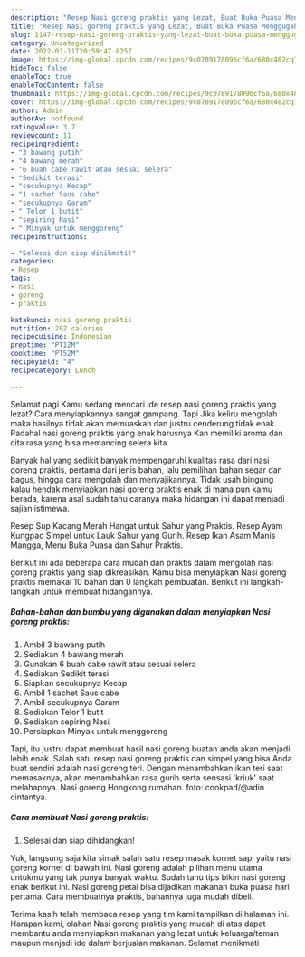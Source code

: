 ```yaml
---
description: "Resep Nasi goreng praktis yang Lezat, Buat Buka Puasa Menggugah Selera"
title: "Resep Nasi goreng praktis yang Lezat, Buat Buka Puasa Menggugah Selera"
slug: 1147-resep-nasi-goreng-praktis-yang-lezat-buat-buka-puasa-menggugah-selera
category: Uncategorized
date: 2022-03-11T20:59:47.825Z
image: https://img-global.cpcdn.com/recipes/9c0789178096cf6a/680x482cq70/nasi-goreng-praktis-foto-resep-utama.jpg
hideToc: false
enableToc: true
enableTocContent: false
thumbnail: https://img-global.cpcdn.com/recipes/9c0789178096cf6a/680x482cq70/nasi-goreng-praktis-foto-resep-utama.jpg
cover: https://img-global.cpcdn.com/recipes/9c0789178096cf6a/680x482cq70/nasi-goreng-praktis-foto-resep-utama.jpg
author: Admin
authorAv: notfound
ratingvalue: 3.7
reviewcount: 11
recipeingredient:
- "3 bawang putih"
- "4 bawang merah"
- "6 buah cabe rawit atau sesuai selera"
- "Sedikit terasi"
- "secukupnya Kecap"
- "1 sachet Saus cabe"
- "secukupnya Garam"
- " Telor 1 butit"
- "sepiring Nasi"
- " Minyak untuk menggoreng"
recipeinstructions:

- "Selesai dan siap dinikmati!"
categories:
- Resep
tags:
- nasi
- goreng
- praktis

katakunci: nasi goreng praktis 
nutrition: 202 calories
recipecuisine: Indonesian
preptime: "PT12M"
cooktime: "PT52M"
recipeyield: "4"
recipecategory: Lunch

---
```



Selamat pagi Kamu sedang mencari ide resep nasi goreng praktis yang lezat? Cara menyiapkannya sangat gampang. Tapi Jika keliru mengolah maka hasilnya tidak akan memuaskan dan justru cenderung tidak enak. Padahal nasi goreng praktis yang enak harusnya Kan memiliki aroma dan cita rasa yang bisa memancing selera kita.


Banyak hal yang sedikit banyak mempengaruhi kualitas rasa dari nasi goreng praktis, pertama dari jenis bahan, lalu pemilihan bahan segar dan bagus, hingga cara mengolah dan menyajikannya. Tidak usah bingung kalau hendak menyiapkan nasi goreng praktis enak di mana pun kamu berada, karena asal sudah tahu caranya maka hidangan ini dapat menjadi sajian istimewa.

Resep Sup Kacang Merah Hangat untuk Sahur yang Praktis. Resep Ayam Kungpao Simpel untuk Lauk Sahur yang Gurih. Resep Ikan Asam Manis Mangga, Menu Buka Puasa dan Sahur Praktis.


Berikut ini ada beberapa cara mudah dan praktis dalam mengolah nasi goreng praktis yang siap dikreasikan. Kamu bisa menyiapkan Nasi goreng praktis memakai 10 bahan dan 0 langkah pembuatan. Berikut ini langkah-langkah untuk membuat hidangannya.

<!--inarticleads1-->

##### Bahan-bahan dan bumbu yang digunakan dalam menyiapkan Nasi goreng praktis:

1. Ambil 3 bawang putih
1. Sediakan 4 bawang merah
1. Gunakan 6 buah cabe rawit atau sesuai selera
1. Sediakan Sedikit terasi
1. Siapkan secukupnya Kecap
1. Ambil 1 sachet Saus cabe
1. Ambil secukupnya Garam
1. Sediakan  Telor 1 butit
1. Sediakan sepiring Nasi
1. Persiapkan  Minyak untuk menggoreng


Tapi, itu justru dapat membuat hasil nasi goreng buatan anda akan menjadi lebih enak. Salah satu resep nasi goreng praktis dan simpel yang bisa Anda buat sendiri adalah nasi goreng teri. Dengan menambahkan ikan teri saat memasaknya, akan menambahkan rasa gurih serta sensasi &#39;kriuk&#39; saat melahapnya. Nasi goreng Hongkong rumahan. foto: cookpad/@adin cintantya. 

<!--inarticleads2-->

##### Cara membuat Nasi goreng praktis:


1. Selesai dan siap dihidangkan!

Yuk, langsung saja kita simak salah satu resep masak kornet sapi yaitu nasi goreng kornet di bawah ini. Nasi goreng adalah pilihan menu utama untukmu yang tak punya banyak waktu. Sudah tahu tips bikin nasi goreng enak berikut ini. Nasi goreng petai bisa dijadikan makanan buka puasa hari pertama. Cara membuatnya praktis, bahannya juga mudah dibeli. 

Terima kasih telah membaca resep yang tim kami tampilkan di halaman ini. Harapan kami, olahan Nasi goreng praktis yang mudah di atas dapat membantu anda menyiapkan makanan yang lezat untuk keluarga/teman maupun menjadi ide dalam berjualan makanan. Selamat menikmati
